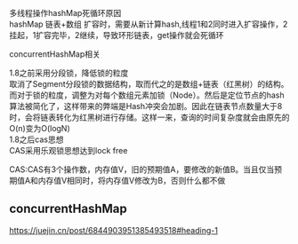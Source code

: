 多线程操作hashMap死循环原因  
hashMap 链表+数组 扩容时，需要从新计算hash,线程1和2同时进入扩容操作，2挂起，1扩容完毕，2继续，导致环形链表，get操作就会死循环

concurrentHashMap相关

1.8之前采用分段锁，降低锁的粒度  
取消了Segment分段锁的数据结构，取而代之的是数组+链表（红黑树）的结构。而对于锁的粒度，调整为对每个数组元素加锁（Node）。然后是定位节点的hash算法被简化了，这样带来的弊端是Hash冲突会加剧。因此在链表节点数量大于8时，会将链表转化为红黑树进行存储。这样一来，查询的时间复杂度就会由原先的O(n)变为O(logN)  
1.8之后cas思想  
CAS采用乐观锁思想达到lock free

CAS:CAS有3个操作数，内存值V，旧的预期值A，要修改的新值B。当且仅当预期值A和内存值V相同时，将内存值V修改为B，否则什么都不做

## concurrentHashMap
https://juejin.cn/post/6844903951385493518#heading-1